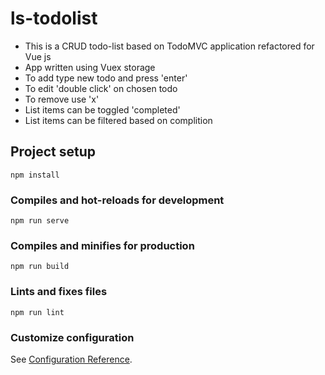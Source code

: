 # ls-todolist

-   This is a CRUD todo-list based on TodoMVC application refactored for Vue js
-   App written using Vuex storage
-   To add type new todo and press 'enter'
-   To edit 'double click' on chosen todo
-   To remove use 'x'
-   List items can be toggled 'completed'
-   List items can be filtered based on complition

## Project setup

```
npm install
```

### Compiles and hot-reloads for development

```
npm run serve
```

### Compiles and minifies for production

```
npm run build
```

### Lints and fixes files

```
npm run lint
```

### Customize configuration

See [Configuration Reference](https://cli.vuejs.org/config/).
